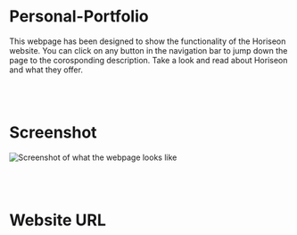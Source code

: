 # Personal-Portfolio
This webpage has been designed to show the functionality of the Horiseon website. You can click on any button in the navigation bar to jump down the page to the corosponding description. Take a look and read about Horiseon and what they offer.

<br></br>

# Screenshot
![Screenshot of what the webpage looks like](./Assets/Screenshot.png)

<br></br>

# Website URL
